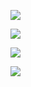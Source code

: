 ![](https://cdn.jsdelivr.net/gh/tyraelHqy/cloudimg@master/img/20200821160145.png)

![](https://cdn.jsdelivr.net/gh/tyraelHqy/cloudimg@master/img/20200821160829.png)

![](https://cdn.jsdelivr.net/gh/tyraelHqy/cloudimg@master/img/20200821161700.png)

![](https://cdn.jsdelivr.net/gh/tyraelHqy/cloudimg@master/img/20200821161900.png)